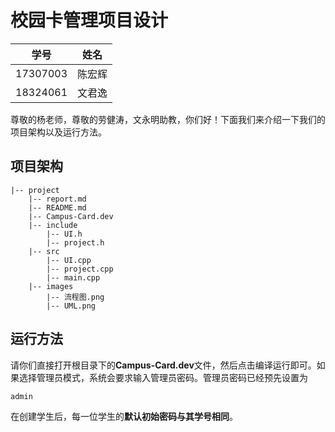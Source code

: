 # 校园卡管理项目设计  

| 学号 | 姓名 |
| :---: | :----: |
| 17307003 | 陈宏辉 |
| 18324061 | 文君逸 |

尊敬的杨老师，尊敬的劳健涛，文永明助教，你们好！下面我们来介绍一下我们的项目架构以及运行方法。

## 项目架构

```
|-- project
    |-- report.md
    |-- README.md
    |-- Campus-Card.dev
    |-- include 
        |-- UI.h
        |-- project.h
    |-- src
        |-- UI.cpp
        |-- project.cpp
        |-- main.cpp
    |-- images
        |-- 流程图.png
        |-- UML.png

```

## 运行方法

请你们直接打开根目录下的**Campus-Card.dev**文件，然后点击编译运行即可。如果选择管理员模式，系统会要求输入管理员密码。管理员密码已经预先设置为

```
admin
```

在创建学生后，每一位学生的**默认初始密码与其学号相同**。